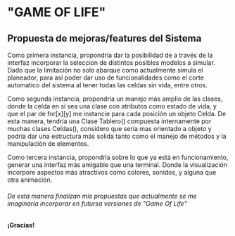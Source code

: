 # "GAME OF LIFE"
## Propuesta de mejoras/features del Sistema

Como primera instancia, propondría dar la posibilidad de a través de la interfaz incorporar la seleccion de distintos posibles modelos a simular. Dado que la limitación no solo abarque como actualmente simula el planeador, para así poder dar uso de funcionalidades como el corte automatico del sistema al tener todas las celdas sin vida, entre otros.

Como segunda instancia, propondría un manejo más amplio de las clases, donde la celda en sí sea una clase con atributos como  estado de vida, y que el par de for[x][y] me instancie para cada posición un objeto Celda. De esta manera, tendría una Clase Tablero() compuesta internamente por muchas clases Celdas(), considero que sería mas orientado a objeto y podría dar una estructura más solida tanto como el manejo de métodos y la manipulación de elementos.

Como tercera instancia, propondría sobre lo que ya está en funcionamiento, generar una interfaz más amigable que una terminal. Donde la visualización incorpore aspectos más atractivos como colores, sonidos, y alguna que otra animación.

###### De esta manera finalizan mis propuestas que actualmente se me imaginaría incorporar en futursa versiones de "Game Of Life"

**¡Gracias!**
